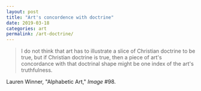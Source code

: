 ```yaml
---
layout: post
title: "Art's concordence with doctrine"
date: 2019-03-18
categories: art
permalink: /art-doctrine/
---
```


> I do not think that art has to illustrate a slice of Christian doctrine to be true, but if Christian doctrine is true, then a piece of art's concordance with that doctrinal shape might be one index of the art's truthfulness.

Lauren Winner, "Alphabetic Art," *Image* #98.